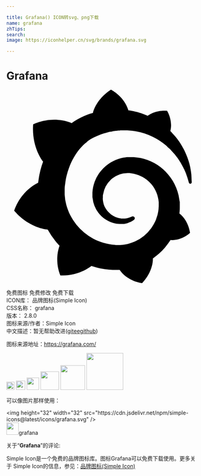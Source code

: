 ```yaml
---

title: Grafana() ICON转svg、png下载
name: grafana
zhTips: 
search: 
image: https://iconhelper.cn/svg/brands/grafana.svg

---
```


# Grafana  <small style="font-size: 60%;font-weight: 100"></small>

<div id="svg" class="svg-wrap">
<svg role="img" xmlns="http://www.w3.org/2000/svg" viewBox="0 0 24 24"><title>Grafana icon</title><path d="M22.999 10.626c-.043-.405-.106-.873-.234-1.384s-.341-1.065-.618-1.661c-.298-.575-.66-1.193-1.15-1.768-.192-.234-.405-.447-.618-.681.341-1.342-.405-2.513-.405-2.513-1.299-.085-2.108.405-2.406.618-.043-.021-.106-.043-.149-.064-.213-.085-.447-.17-.681-.256-.234-.064-.469-.149-.703-.192-.234-.064-.49-.106-.745-.149-.043 0-.085-.021-.128-.021C14.608.766 12.99 0 12.99 0c-1.853 1.193-2.215 2.79-2.215 2.79s0 .043-.021.085c-.106.021-.192.064-.298.085-.128.043-.277.085-.405.149s-.277.106-.405.17c-.277.128-.532.256-.809.405a8.52 8.52 0 0 0-.745.469c-.043-.021-.064-.043-.064-.043-2.492-.958-4.706.192-4.706.192-.192 2.662 1.001 4.323 1.235 4.621-.064.17-.106.319-.17.49a10.658 10.658 0 0 0-.405 1.853c-.021.085-.021.192-.043.277-2.3 1.129-2.981 3.471-2.981 3.471 1.917 2.215 4.174 2.343 4.174 2.343a9.61 9.61 0 0 0 .98 1.448c.149.192.319.362.49.554-.703 2.002.106 3.684.106 3.684 2.151.085 3.556-.937 3.854-1.171l.639.192c.66.17 1.342.277 2.002.298h.873c1.001 1.448 2.79 1.64 2.79 1.64 1.256-1.342 1.342-2.641 1.342-2.939v-.021-.043-.064c.256-.192.511-.383.767-.596.511-.447.937-.98 1.32-1.533.043-.043.064-.106.106-.149 1.427.085 2.428-.894 2.428-.894-.234-1.491-1.086-2.215-1.256-2.343l-.021-.021-.021-.021-.021-.021c0-.085.021-.17.021-.277.021-.17.021-.319.021-.49v-.213-.277-.128c0-.043 0-.085-.021-.128l-.043-.256c-.021-.17-.064-.319-.085-.49a6.327 6.327 0 0 0-.724-1.789 6.634 6.634 0 0 0-1.214-1.448 5.89 5.89 0 0 0-1.533-.98 5.368 5.368 0 0 0-1.682-.469c-.277-.043-.575-.043-.852-.043h-.128-.298c-.149.021-.298.043-.426.064-.575.106-1.107.319-1.576.596s-.873.639-1.214 1.043a4.284 4.284 0 0 0-.767 1.299c-.17.447-.277.937-.298 1.384v.511c0 .064 0 .106.021.17a3.642 3.642 0 0 0 .703 1.81c.256.341.532.596.852.809.319.213.639.362.98.469s.66.149.958.128h.446c.043 0 .085-.021.106-.021.043 0 .064-.021.106-.021.064-.021.149-.043.213-.064.128-.043.256-.106.383-.149.128-.064.234-.128.319-.192.021-.021.064-.043.085-.064a.24.24 0 0 0 .043-.341.298.298 0 0 0-.319-.064c-.021.021-.043.021-.085.043a1.43 1.43 0 0 1-.277.106c-.106.021-.213.064-.319.085-.064 0-.106.021-.17.021h-.361s-.021 0 0 0h-.086c-.022 0-.064 0-.085-.021-.234-.043-.49-.106-.724-.213s-.469-.256-.66-.447c-.213-.192-.383-.405-.532-.66s-.234-.532-.277-.809c-.021-.149-.043-.298-.021-.447v-.128c0 .021 0 0 0 0v-.043-.064c0-.085.021-.149.043-.234a3.114 3.114 0 0 1 .916-1.725c.128-.128.256-.234.405-.319.149-.106.298-.192.447-.256s.319-.128.49-.17c.17-.043.341-.085.511-.085.085 0 .17-.021.256-.021H15.228c.021 0 0 0 0 0h.085a4.046 4.046 0 0 1 1.619.49c.681.383 1.256.958 1.597 1.661.17.341.298.724.362 1.129.021.106.021.192.043.298v.554c0 .106-.021.213-.021.319-.021.106-.021.213-.043.319l-.064.319c-.021.106-.128.405-.192.618s-.362.788-.618 1.129a5.164 5.164 0 0 1-2.002 1.64c-.405.17-.809.319-1.235.383a3.221 3.221 0 0 1-.639.064h-.319c.021 0 0 0 0 0h-.021c-.106 0-.234 0-.341-.021-.469-.043-.916-.128-1.363-.256s-.873-.298-1.278-.511a6.956 6.956 0 0 1-2.108-1.746c-.277-.362-.532-.745-.745-1.15s-.362-.831-.49-1.256a5.489 5.489 0 0 1-.213-1.32v-.49-.17c0-.213.021-.447.064-.681.021-.234.064-.447.106-.681s.106-.447.17-.681.277-.873.469-1.278c.383-.809.873-1.533 1.448-2.108.149-.149.298-.277.469-.405.064-.064.213-.192.383-.298s.341-.213.532-.298c.085-.043.17-.085.277-.128.043-.021.085-.043.149-.064.043-.021.085-.043.149-.064.192-.085.383-.149.575-.213.043-.021.106-.021.149-.043s.106-.021.149-.043.192-.043.298-.085c.043-.021.106-.021.149-.043.043 0 .106-.021.149-.021s.106-.021.149-.021l.17-.043c.043 0 .106-.021.149-.021.064 0 .106-.021.17-.021.043 0 .128-.021.17-.021s.064 0 .106-.021h.149c.064 0 .106 0 .17-.021h.085s.021 0 0 0H15.033c.383.021.767.064 1.129.128a7.234 7.234 0 0 1 2.044.681 7.676 7.676 0 0 1 1.661 1.086c.021.021.064.043.085.085.021.021.064.043.085.085.064.043.106.106.17.149s.106.106.17.149c.043.064.106.106.149.17a7.88 7.88 0 0 1 1.406 1.98c.021.021.021.043.043.085.021.021.021.043.043.085s.043.106.085.149c.021.043.043.106.064.149s.043.106.064.149c.085.192.149.383.213.575.106.298.17.554.234.767a.204.204 0 0 0 .192.149c.106 0 .17-.085.17-.192-.021-.256-.021-.532-.043-.852z"/></svg>
</div>
<detail full-name='grafana'></detail>

<div class="detail-page">
<p>
<span><span class="badge-success badge">免费图标</span> <span class="badge-success badge">免费修改</span>  <span class="badge-success badge">免费下载</span> </span>
<br/>
<span>
ICON库：
<span class="badge-secondary badge">品牌图标(Simple Icon)</span> 
</span>
<br/>
<span>
CSS名称：
<span class="badge-secondary badge">grafana</span> 
</span>

<br/>
<span>
版本：
<span class="badge-secondary badge">2.8.0</span> 
</span>
<br/>
<span>图标来源/作者：<span class="badge-light badge">Simple Icon</span></span> 
<br/>
<span class="zh-detail">中文描述：暂无<span class="help-link"><span>帮助改进</span>(<a href="https://gitee.com/liuwave/icon-helper/edit/master/json/brands/grafana.json" target="_blank" rel="noopener noreferrer">gitee</a><a href="https://github.com/liuwave/icon-helper/edit/master/json/brands/grafana.json" target="_blank" rel="noopener noreferrer">github</a></span>)</span><br/>
</p>
</div><div class="description description alert alert-light"><p>图标来源地址：<a href="https://grafana.com/" target="_blank" rel="noopener noreferrer">https://grafana.com/</a></p></div>
<div class="alert alert-dark">
<img height="21" width="21" src="https://cdn.jsdelivr.net/npm/simple-icons@latest/icons/grafana.svg" />
<img height="24" width="24" src="https://cdn.jsdelivr.net/npm/simple-icons@latest/icons/grafana.svg" />
<img height="32" width="32" src="https://cdn.jsdelivr.net/npm/simple-icons@latest/icons/grafana.svg" />
<img height="48" width="48" src="https://cdn.jsdelivr.net/npm/simple-icons@latest/icons/grafana.svg" />
<img height="64" width="64" src="https://cdn.jsdelivr.net/npm/simple-icons@latest/icons/grafana.svg" />
<img height="96" width="96" src="https://cdn.jsdelivr.net/npm/simple-icons@latest/icons/grafana.svg" />

</div>
<div>
  <p>可以像图片那样使用：    
  </p>
  <div class="alert alert-primary" style="font-size: 14px">
    &lt;img height="32" width="32" src="https://cdn.jsdelivr.net/npm/simple-icons@latest/icons/grafana.svg" /&gt;
    <copy-btn content='<img height="32" width="32" src="https://cdn.jsdelivr.net/npm/simple-icons@latest/icons/grafana.svg" />'></copy-btn>
  </div>
  <div class="alert alert-secondary">
    <img height="32" width="32" src="https://cdn.jsdelivr.net/npm/simple-icons@latest/icons/grafana.svg" />grafana
    <copy-btn content="grafana" btn-title="复制图标名称"></copy-btn>
  </div>
</div>
<div class="icon-detail__container">
<p>关于“<b>Grafana</b>”的评论:</p>
</div>
<Vssue title="关于“Grafana”的评论" />
<div><p>Simple Icon是一个免费的品牌图标库。图标Grafana可以免费下载使用。更多关于  Simple Icon的信息，参见：<a target="_blank" href="https://iconhelper.cn/brands.html">品牌图标(Simple Icon)</a>
</p></div>
